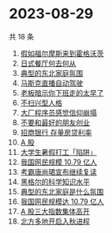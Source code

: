 # 2023-08-29

共 18 条

<!-- BEGIN -->
<!-- 最后更新时间 Tue Aug 29 2023 19:05:44 GMT+0800 (China Standard Time) -->

1. [假如福尔摩斯来到霍格沃茨](https://www.zhihu.com/search?q=%E5%81%87%E5%A6%82%E7%A6%8F%E5%B0%94%E6%91%A9%E6%96%AF%E6%9D%A5%E5%88%B0%E9%9C%8D%E6%A0%BC%E6%B2%83%E8%8C%A8)
1. [日式餐厅何去何从](https://www.zhihu.com/search?q=%E6%97%A5%E5%BC%8F%E9%A4%90%E5%8E%85%E4%BD%95%E5%8E%BB%E4%BD%95%E4%BB%8E)
1. [典型的东北家庭氛围](https://www.zhihu.com/search?q=%E5%85%B8%E5%9E%8B%E7%9A%84%E4%B8%9C%E5%8C%97%E5%AE%B6%E5%BA%AD%E6%B0%9B%E5%9B%B4)
1. [马斯克直播自动驾驶](https://www.zhihu.com/search?q=%E9%A9%AC%E6%96%AF%E5%85%8B%E7%9B%B4%E6%92%AD%E8%87%AA%E5%8A%A8%E9%A9%BE%E9%A9%B6)
1. [老板暗示你下班走的太早了](https://www.zhihu.com/search?q=%E8%80%81%E6%9D%BF%E6%9A%97%E7%A4%BA%E4%BD%A0%E4%B8%8B%E7%8F%AD%E8%B5%B0%E7%9A%84%E5%A4%AA%E6%97%A9%E4%BA%86)
1. [不扫兴型人格](https://www.zhihu.com/search?q=%E4%B8%8D%E6%89%AB%E5%85%B4%E5%9E%8B%E4%BA%BA%E6%A0%BC)
1. [大厂程序员感觉信仰崩塌](https://www.zhihu.com/search?q=%E5%A4%A7%E5%8E%82%E7%A8%8B%E5%BA%8F%E5%91%98%E6%84%9F%E8%A7%89%E4%BF%A1%E4%BB%B0%E5%B4%A9%E5%A1%8C)
1. [不要和最好的朋友创业](https://www.zhihu.com/search?q=%E4%B8%8D%E8%A6%81%E5%92%8C%E6%9C%80%E5%A5%BD%E7%9A%84%E6%9C%8B%E5%8F%8B%E5%88%9B%E4%B8%9A)
1. [招商银行 存量房贷利率](https://www.zhihu.com/search?q=%E6%8B%9B%E5%95%86%E9%93%B6%E8%A1%8C%20%E5%AD%98%E9%87%8F%E6%88%BF%E8%B4%B7%E5%88%A9%E7%8E%87)
1. [A 股](https://www.zhihu.com/search?q=A%20%E8%82%A1)
1. [大学生暑假打工「陷阱」](https://www.zhihu.com/search?q=%E5%A4%A7%E5%AD%A6%E7%94%9F%E6%9A%91%E5%81%87%E6%89%93%E5%B7%A5%E3%80%8C%E9%99%B7%E9%98%B1%E3%80%8D)
1. [我国网民规模 10.79 亿人](https://www.zhihu.com/search?q=%E6%88%91%E5%9B%BD%E7%BD%91%E6%B0%91%E8%A7%84%E6%A8%A1%2010.79%20%E4%BA%BF%E4%BA%BA)
1. [考霸唐尚珺宣布继续复读](https://www.zhihu.com/search?q=%E8%80%83%E9%9C%B8%E5%94%90%E5%B0%9A%E7%8F%BA%E5%AE%A3%E5%B8%83%E7%BB%A7%E7%BB%AD%E5%A4%8D%E8%AF%BB)
1. [黑格尔的科学知识水平](https://www.zhihu.com/search?q=%E9%BB%91%E6%A0%BC%E5%B0%94%E7%9A%84%E7%A7%91%E5%AD%A6%E7%9F%A5%E8%AF%86%E6%B0%B4%E5%B9%B3)
1. [典型的东北家庭是什么氛围](https://www.zhihu.com/search?q=%E5%85%B8%E5%9E%8B%E7%9A%84%E4%B8%9C%E5%8C%97%E5%AE%B6%E5%BA%AD%E6%98%AF%E4%BB%80%E4%B9%88%E6%B0%9B%E5%9B%B4)
1. [我国网民规模达 10.79 亿人](https://www.zhihu.com/search?q=%E6%88%91%E5%9B%BD%E7%BD%91%E6%B0%91%E8%A7%84%E6%A8%A1%E8%BE%BE%2010.79%20%E4%BA%BF%E4%BA%BA)
1. [A 股三大指数集体高开](https://www.zhihu.com/search?q=A%20%E8%82%A1%E4%B8%89%E5%A4%A7%E6%8C%87%E6%95%B0%E9%9B%86%E4%BD%93%E9%AB%98%E5%BC%80)
1. [北方多地开启入秋进程](https://www.zhihu.com/search?q=%E5%8C%97%E6%96%B9%E5%A4%9A%E5%9C%B0%E5%BC%80%E5%90%AF%E5%85%A5%E7%A7%8B%E8%BF%9B%E7%A8%8B)

<!-- END -->
